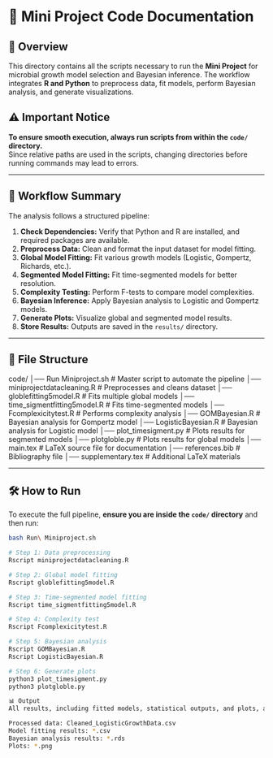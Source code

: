 # 📌 Mini Project Code Documentation

## 🚀 Overview
This directory contains all the scripts necessary to run the **Mini Project** for microbial growth model selection and Bayesian inference. The workflow integrates **R and Python** to preprocess data, fit models, perform Bayesian analysis, and generate visualizations.

## ⚠️ Important Notice
**To ensure smooth execution, always run scripts from within the `code/` directory.**  
Since relative paths are used in the scripts, changing directories before running commands may lead to errors.

---

## 📜 Workflow Summary
The analysis follows a structured pipeline:

1. **Check Dependencies:** Verify that Python and R are installed, and required packages are available.
2. **Preprocess Data:** Clean and format the input dataset for model fitting.
3. **Global Model Fitting:** Fit various growth models (Logistic, Gompertz, Richards, etc.).
4. **Segmented Model Fitting:** Fit time-segmented models for better resolution.
5. **Complexity Testing:** Perform F-tests to compare model complexities.
6. **Bayesian Inference:** Apply Bayesian analysis to Logistic and Gompertz models.
7. **Generate Plots:** Visualize global and segmented model results.
8. **Store Results:** Outputs are saved in the `results/` directory.

---

## 📂 File Structure
code/ │── Run Miniproject.sh # Master script to automate the pipeline │── miniprojectdatacleaning.R # Preprocesses and cleans dataset │── globlefitting5model.R # Fits multiple global models │── time_sigmentfitting5model.R # Fits time-segmented models │── Fcomplexicitytest.R # Performs complexity analysis │── GOMBayesian.R # Bayesian analysis for Gompertz model │── LogisticBayesian.R # Bayesian analysis for Logistic model │── plot_timesigment.py # Plots results for segmented models │── plotgloble.py # Plots results for global models │── main.tex # LaTeX source file for documentation │── references.bib # Bibliography file │── supplementary.tex # Additional LaTeX materials


---

## 🛠️ How to Run
To execute the full pipeline, **ensure you are inside the `code/` directory** and then run:

```bash
bash Run\ Miniproject.sh

# Step 1: Data preprocessing
Rscript miniprojectdatacleaning.R

# Step 2: Global model fitting
Rscript globlefitting5model.R

# Step 3: Time-segmented model fitting
Rscript time_sigmentfitting5model.R

# Step 4: Complexity test
Rscript Fcomplexicitytest.R

# Step 5: Bayesian analysis
Rscript GOMBayesian.R
Rscript LogisticBayesian.R

# Step 6: Generate plots
python3 plot_timesigment.py
python3 plotgloble.py

📊 Output
All results, including fitted models, statistical outputs, and plots, are saved in the ../results/ directory.

Processed data: Cleaned_LogisticGrowthData.csv
Model fitting results: *.csv
Bayesian analysis results: *.rds
Plots: *.png



